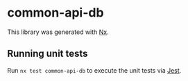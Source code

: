 # common-api-db

This library was generated with [Nx](https://nx.dev).

## Running unit tests

Run `nx test common-api-db` to execute the unit tests via [Jest](https://jestjs.io).
